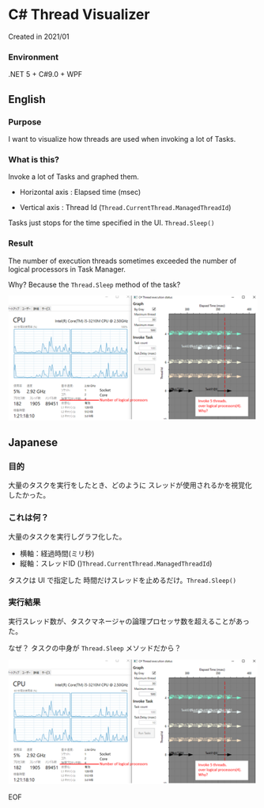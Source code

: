 # C# Thread Visualizer

Created in 2021/01



### Environment

.NET 5 + C#9.0 + WPF



## English

### Purpose

I want to visualize how threads are used when invoking a lot of Tasks.



### What is this?

Invoke a lot of Tasks and graphed them.

- Horizontal axis : Elapsed time (msec)

- Vertical axis : Thread Id (`Thread.CurrentThread.ManagedThreadId`)

Tasks just stops for the time specified in the UI.  `Thread.Sleep()`



### Result

The number of execution threads sometimes exceeded the number of logical processors in Task Manager.

Why? Because the `Thread.Sleep` method of the task?



![Threads.png](https://github.com/hsytkm/CsharpThreadVisualizer/blob/master/Threads.png)



## Japanese

### 目的

大量のタスクを実行をしたとき、どのように スレッドが使用されるかを視覚化したかった。



### これは何？

大量のタスクを実行しグラフ化した。

- 横軸：経過時間(ミリ秒)
- 縦軸：スレッドID ()`Thread.CurrentThread.ManagedThreadId`)

タスクは UI で指定した 時間だけスレッドを止めるだけ。`Thread.Sleep()`



### 実行結果

実行スレッド数が、タスクマネージャの論理プロセッサ数を超えることがあった。

なぜ？ タスクの中身が `Thread.Sleep` メソッドだから？



![Threads.png](https://github.com/hsytkm/CsharpThreadVisualizer/blob/master/Threads.png)



EOF
